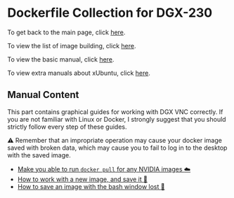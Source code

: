 # Dockerfile Collection for DGX-230

To get back to the main page, click [here](./index).

To view the list of image building, click [here](./dockerlist).

To view the basic manual, click [here](./manual).

To view extra manuals about xUbuntu, click [here](./manual-xubuntu).

## Manual Content

This part contains graphical guides for working with DGX VNC correctly. If you are not familiar with Linux or Docker, I strongly suggest that you should strictly follow every step of these guides.

:warning: Remember that an impropriate operation may cause your docker image saved with broken data, which may cause you to fail to log in to the desktop with the saved image.

* [Make you able to run `docker pull` for any NVIDIA images :cloud:](./manual-session/ngc)
* [How to work with a new image, and save it :beginner:](./manual-session/interactive)
* [How to save an image with the bash window lost :beginner:](./manual-session/backend)

